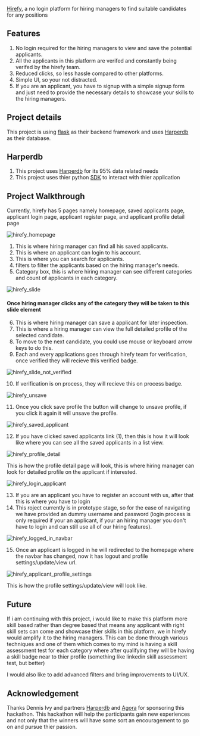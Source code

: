 [Hirefy](https://hirefyapp.herokuapp.com/), a no login platform for hiring managers to find suitable candidates for any positions

## Features
1. No login required for the hiring managers to view and save the potential applicants.
2. All the applicants in this platform are verifed and constantly being verifed by the hirefy team.
3. Reduced clicks, so less hassle compared to other platforms.
4. Simple UI, so your not distracted.
4. If you are an applicant, you have to signup with a simple signup form and just need to provide the necessary details to showcase your skills to the hiring managers.

## Project details
This project is using [flask](https://flask.palletsprojects.com/en/2.2.x/) as their backend framework and uses [Harperdb](https://harperdb.io/) as their database.

## Harperdb
1. This project uses [Harperdb](https://harperdb.io/) for its 95% data related needs
2. This project uses thier python [SDK](https://pypi.org/project/harperdb/) to interact with thier application

## Project Walkthrough
Currently, hirefy has 5 pages namely homepage, saved applicants page, applicant login page, applicant register page, and applicant profile detail page

![hirefy_homepage](https://user-images.githubusercontent.com/72196714/187074913-59d97f24-3653-43f2-9949-c33f65ad9c6d.jpg)

1. This is where hiring manager can find all his saved applicants.
2. This is where an applicant can login to his account.
3. This is where you can search for applicants.
4. filters to filter the applicants based on the hiring manager's needs.
5. Category box, this is where hiring manager can see different categories and count of applicants in each category.

![hirefy_slide](https://user-images.githubusercontent.com/72196714/187075180-d278b8c0-cf18-4a2d-af51-61ae5543fc28.jpg)

#### Once hiring manager clicks any of the category they will be taken to this slide element

6. This is where hiring manager can save a applicant for later inspection.
7. This is where a hiring manager can view the full detailed profile of the selected candidate.
8. To move to the next candidate, you could use mouse or keyboard arrow keys to do this.
9. Each and every applications goes through hirefy team for verification, once verified they will recieve this verified badge.

![hirefy_slide_not_verified](https://user-images.githubusercontent.com/72196714/187075388-e5c743c3-6122-4ac3-ba8f-b1542d9cf726.jpg)

10. If verification is on process, they will recieve this on process badge.

![hirefy_unsave](https://user-images.githubusercontent.com/72196714/187075416-23828b82-2606-4cea-a937-11ac25314ada.jpg)

11. Once you click save profile the button will change to unsave profile, if you click it again it will unsave the profile.

![hirefy_saved_applicant](https://user-images.githubusercontent.com/72196714/187075460-aad68e73-3ef4-4a83-9769-c9808698a161.jpg)

12. If you have clicked saved applicants link (1), then this is how it will look like where you can see all the saved applicants in a list view.

![hirefy_profile_detail](https://user-images.githubusercontent.com/72196714/187075534-68f15c5a-0d9c-41c4-948a-95e46c4d0588.jpg)

This is how the profile detail page will look, this is where hiring manager can look for detailed profile on the applicant if interested.

![hirefy_login_applicant](https://user-images.githubusercontent.com/72196714/187075855-ea92b6dd-d583-4c71-89da-004966007df6.jpg)

13. If you are an applicant you have to register an account with us, after that this is where you have to login
14. This roject currently is in prototype stage, so for the ease of navigating we have provided an dummy username and password (login process is only required if your an applicant, if your an hiring manager you don't have to login and can still use all of our hiring features).

![hirefy_logged_in_navbar](https://user-images.githubusercontent.com/72196714/187076028-2e0aae45-3de5-4880-a52a-59f555414a9f.jpg)

15. Once an applicant is logged in he will redirected to the homepage where the navbar has changed, now it has logout and profile settings/update/view url.

![hirefy_applicant_profile_settings](https://user-images.githubusercontent.com/72196714/187076790-1f97b305-199a-4c11-b439-d81b9b71903e.jpg)

This is how the profile settings/update/view will look like.

## Future
If i am continuing with this project, i would like to make this platform more skill based rather than degree based that means any applicant with right skill sets can come and showcase thier skills in this platform, we in hirefy would amplify it to the hiring managers. This can be done through various techniques and one of them which comes to my mind is having a skill assessment test for each category where after qualifying they will be having a skill badge near to thier profile (something like linkedin skill assessment test, but better) 

I would also like to add advanced filters and bring improvements to UI/UX.

## Acknowledgement

Thanks Dennis Ivy and partners [Harperdb](https://harperdb.io/) and [Agora](https://www.agora.io/en/) for sponsoring this hackathon. This hackathon will help the participants gain new experiences and not only that the winners will have some sort an encouragement to go on and pursue thier passion.


